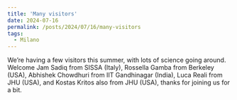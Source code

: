 ```yaml
---
title: 'Many visitors'
date: 2024-07-16
permalink: /posts/2024/07/16/many-visitors
tags:
  - Milano
---
```


We’re having a few visitors this summer, with lots of science going around. Welcome Jam Sadiq from SISSA (Italy), Rossella Gamba from Berkeley (USA), Abhishek Chowdhuri from IIT Gandhinagar (India), Luca Reali from JHU (USA), and Kostas Kritos also from JHU (USA), thanks for joining us for a bit.


